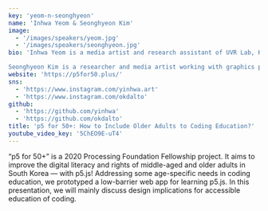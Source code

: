 ```yaml
---
key: 'yeom-n-seonghyeon'
name: 'Inhwa Yeom & Seonghyeon Kim'
image:
  - '/images/speakers/yeom.jpg'
  - '/images/speakers/seonghyeon.jpg'
bio: 'Inhwa Yeom is a media artist and research assistant of UVR Lab, KAIST. In her projects, she designs, develops, and evaluates AR/VR systems for collaborative creations and learning, mainly in consideration of people with less familiarity or accessibility to 3D interfaces and interactions.

Seonghyeon Kim is a researcher and media artist working with graphics programming technology. Currently, he is a master’s student at KAIST, Visual Media Lab. His research interest is synthesizing facial animation of a virtual character. As an undergraduate student, he established a programming club named “Chocoding” for over 100 designers.'
website: 'https://p5for50.plus/'
sns:
  - 'https://www.instagram.com/yinhwa.art'
  - 'https://www.instagram.com/okdalto'
github:
  - 'https://github.com/yinhwa'
  - 'https://github.com/okdalto'
title: 'p5 for 50+: How to Include Older Adults to Coding Education?'
youtube_video_key: '5ChEO9E-uT4'
---
```


“p5 for 50+” is a 2020 Processing Foundation Fellowship project. It aims to improve the digital literacy and rights of middle-aged and older adults in South Korea — with p5.js! Addressing some age-specific needs in coding education, we prototyped a low-barrier web app for learning p5.js. In this presentation, we will mainly discuss design implications for accessible education of coding.
